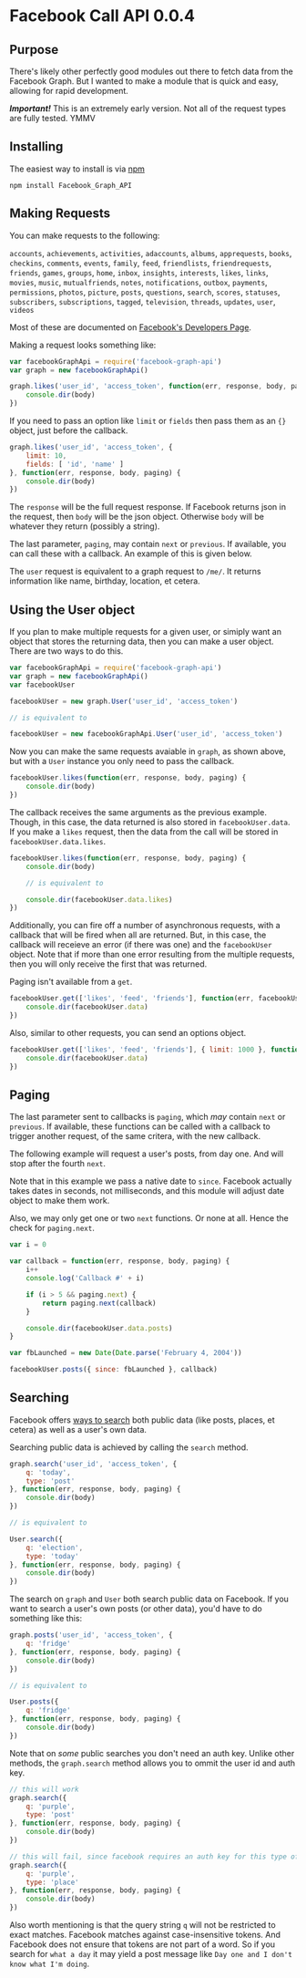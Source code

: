 Facebook Call API 0.0.4
=======================

## Purpose

There's likely other perfectly good modules out there to fetch data from the Facebook Graph. But I wanted to make a module that is quick and easy, allowing for rapid development.

***Important!*** This is an extremely early version. Not all of the request types are fully tested. YMMV

## Installing

The easiest way to install is via [npm](http://npmjs.org/)

```
npm install Facebook_Graph_API
```

## Making Requests

You can make requests to the following:

`accounts`, `achievements`, `activities`, `adaccounts`, `albums`, `apprequests`, `books`, `checkins`, `comments`, `events`, `family`, `feed`, `friendlists`, `friendrequests`, `friends`, `games`, `groups`, `home`, `inbox`, `insights`, `interests`, `likes`, `links`, `movies`, `music`, `mutualfriends`, `notes`, `notifications`, `outbox`, `payments`, `permissions`, `photos`, `picture`, `posts`, `questions`, `search`, `scores`, `statuses`, `subscribers`, `subscriptions`, `tagged`, `television`, `threads`, `updates`, `user`, `videos`

Most of these are documented on [Facebook's Developers Page](http://developers.facebook.com/docs/reference/api/).

Making a request looks something like:

```js
var facebookGraphApi = require('facebook-graph-api')
var graph = new facebookGraphApi()

graph.likes('user_id', 'access_token', function(err, response, body, paging) {
	console.dir(body)
})
```

If you need to pass an option like `limit` or `fields` then pass them as an `{}` object, just before the callback. 

```js
graph.likes('user_id', 'access_token', {
	limit: 10,
	fields: [ 'id', 'name' ]
}, function(err, response, body, paging) {
	console.dir(body)
})
```

The `response` will be the full request response. If Facebook returns json in the request, then `body` will be the json object. Otherwise `body` will be whatever they return (possibly a string).

The last parameter, `paging`, may contain `next` or `previous`. If available, you can call these with a callback. An example of this is given below.

The `user` request is equivalent to a graph request to `/me/`. It returns information like name, birthday, location, et cetera.

## Using the User object

If you plan to make multiple requests for a given user, or simiply want an object that stores the returning data, then you can make a user object. There are two ways to do this.

```js
var facebookGraphApi = require('facebook-graph-api')
var graph = new facebookGraphApi()
var facebookUser

facebookUser = new graph.User('user_id', 'access_token')

// is equivalent to

facebookUser = new facebookGraphApi.User('user_id', 'access_token')
```

Now you can make the same requests avaiable in `graph`, as shown above, but with a `User` instance you only need to pass the callback.

```js
facebookUser.likes(function(err, response, body, paging) {
	console.dir(body)
})
```

The callback receives the same arguments as the previous example. Though, in this case, the data returned is also stored in `facebookUser.data`. If you make a `likes` request, then the data from the call will be stored in `facebookUser.data.likes`.

```js
facebookUser.likes(function(err, response, body, paging) {
	console.dir(body)

	// is equivalent to

	console.dir(facebookUser.data.likes)
})
```

Additionally, you can fire off a number of asynchronous requests, with a callback that will be fired when all are returned. But, in this case, the callback will receieve an error (if there was one) and the `facebookUser` object. Note that if more than one error resulting from the multiple requests, then you will only receive the first that was returned.

Paging isn't available from a `get`.

```js
facebookUser.get(['likes', 'feed', 'friends'], function(err, facebookUser) {
	console.dir(facebookUser.data)
})
```

Also, similar to other requests, you can send an options object.

```js
facebookUser.get(['likes', 'feed', 'friends'], { limit: 1000 }, function(err, facebookUser) {
	console.dir(facebookUser.data)
})
```

## Paging

The last parameter sent to callbacks is `paging`, which _may_ contain `next` or `previous`. If available, these functions can be called with a callback to trigger another request, of the same critera, with the new callback.

The following example will request a user's posts, from day one. And will stop after the fourth `next`.

Note that in this example we pass a native date to `since`. Facebook actually takes dates in seconds, not milliseconds, and this module will adjust date object to make them work.

Also, we may only get one or two `next` functions. Or none at all. Hence the check for `paging.next`.

```js
var i = 0

var callback = function(err, response, body, paging) {
	i++
	console.log('Callback #' + i)

	if (i > 5 && paging.next) {
		return paging.next(callback)
	}

	console.dir(facebookUser.data.posts)
}

var fbLaunched = new Date(Date.parse('February 4, 2004'))

facebookUser.posts({ since: fbLaunched }, callback)
```

## Searching

Facebook offers [ways to search](http://developers.facebook.com/docs/reference/api/#searching) both public data (like posts, places, et cetera) as well as a user's own data.

Searching public data is achieved by calling the `search` method.

```js
graph.search('user_id', 'access_token', {
	q: 'today',
	type: 'post'
}, function(err, response, body, paging) {
	console.dir(body)
})

// is equivalent to

User.search({
	q: 'election',
	type: 'today'
}, function(err, response, body, paging) {
	console.dir(body)
})
```

The search on `graph` and `User` both search public data on Facebook. If you want to search a user's own posts (or other data), you'd have to do something like this:

```js
graph.posts('user_id', 'access_token', {
	q: 'fridge'
}, function(err, response, body, paging) {
	console.dir(body)
})

// is equivalent to

User.posts({
	q: 'fridge'
}, function(err, response, body, paging) {
	console.dir(body)
})
```

Note that on *some* public searches you don't need an auth key. Unlike other methods, the `graph.search` method allows you to ommit the user id and auth key.

```js
// this will work
graph.search({
	q: 'purple',
	type: 'post'
}, function(err, response, body, paging) {
	console.dir(body)
})

// this will fail, since facebook requires an auth key for this type of search
graph.search({
	q: 'purple',
	type: 'place'
}, function(err, response, body, paging) {
	console.dir(body)
})
```

Also worth mentioning is that the query string `q` will not be restricted to exact matches. Facebook matches against case-insensitive tokens. And Facebook does not ensure that tokens are not part of a word. So if you search for `what a day` it may yield a post message like `Day one and I don't know what I'm doing`. 